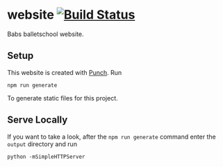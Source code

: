 # website [![Build Status](https://travis-ci.org/babsballetschool/website.svg?branch=master)](https://travis-ci.org/babsballetschool/website)
Babs balletschool website.

## Setup
This website is created with [Punch][punch]. Run

```shell
npm run generate
```

To generate static files for this project.

## Serve Locally
If you want to take a look, after the `npm run generate` command enter the `output` directory and run

```shell
python -mSimpleHTTPServer
```

[punch]: http://laktek.github.io/punch/
